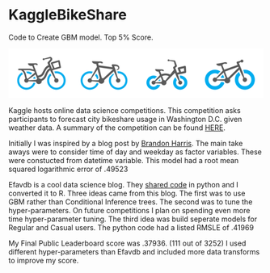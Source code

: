 # KaggleBikeShare
Code to Create GBM model. Top 5% Score.

![alt tag](https://github.com/frutoper/KaggleBikeShare/blob/master/bikes.png)

Kaggle hosts online data science competitions.  This competition asks participants to forecast city bikeshare usage in Washington D.C. given weather data. A summary of the competition can be found [HERE](https://www.kaggle.com/c/bike-sharing-demand).

Initially I was inspired by a blog post by [Brandon Harris](http://brandonharris.io/kaggle-bike-sharing/).
The main take aways were to consider time of day and weekday as factor variables.  These were constucted from datetime variable.
This model had a root mean squared logarithmic error of .49523

Efavdb is a cool data science blog.  They [shared code](http://efavdb.com/bike-share-forecasting/) in python and I converted it to R.  Three ideas came from this blog.  The first was to use GBM rather than Conditional Inference trees.  The second was to tune the hyper-parameters.  On future competitions I plan on spending even more time hyper-parameter tuning. The third idea was build seperate models for Regular and Casual users.
The python code had a listed RMSLE of .41969

My Final Public Leaderboard score was .37936. (111 out of 3252)
I used different hyper-parameters than Efavdb and included more data transforms to improve my score.
